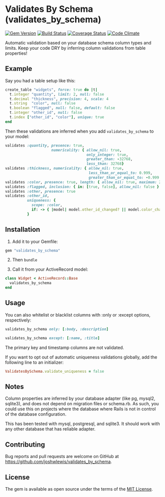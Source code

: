 # Validates By Schema (validates_by_schema)

[![Gem Version](http://img.shields.io/gem/v/validates_by_schema.svg?style=flat)](https://rubygems.org/gems/validates_by_schema)
[![Build Status](http://img.shields.io/github/workflow/status/joshwlewis/validates_by_schema/Build?style=flat)](https://github.com/joshwlewis/validates_by_schema/actions/workflows/build.yml)
[![Coverage Status](http://img.shields.io/coveralls/joshwlewis/validates_by_schema.svg?style=flat)](https://coveralls.io/r/joshwlewis/validates_by_schema)
[![Code Climate](http://img.shields.io/codeclimate/maintainability/joshwlewis/validates_by_schema.svg?style=flat)](https://codeclimate.com/github/joshwlewis/validates_by_schema)

Automatic validation based on your database schema column types and limits. Keep your code DRY by inferring column validations from table properties!

## Example

Say you had a table setup like this:

```ruby
create_table "widgets", force: true do |t|
  t.integer "quantity", limit: 2, null: false
  t.decimal "thickness", precision: 4, scale: 4
  t.string  "color", null: false
  t.boolean "flagged", null: false, default: false
  t.integer "other_id", null: false
  t.index ["other_id", "color"], unique: true
end
```

Then these validations are inferred when you add `validates_by_schema` to your model:

```ruby
validates :quantity, presence: true,
                     numericality: { allow_nil: true,
                                     only_integer: true,
                                     greater_than: -32768,
                                     less_than: 32768}
validates :thickness, numericality: { allow_nil: true,
                                      less_than_or_equal_to: 0.999,
                                      greater_than_or_equal_to: -0.999 }
validates :color, presence: true, length: { allow_nil: true, maximum: 255 }
validates :flagged, inclusion: { in: [true, false], allow_nil: false }
validates :other, presence: true
validates :other_id,
          uniqueness: {
            scope: :color,
            if: -> { |model| model.other_id_changed? || model.color_changed? }
          }
```

## Installation

1. Add it to your Gemfile:

```ruby
gem "validates_by_schema"
```

2. Then `bundle`

3. Call it from your ActiveRecord model:

```ruby
class Widget < ActiveRecord::Base
  validates_by_schema
end
```

## Usage

You can also whitelist or blacklist columns with :only or :except options, respectively:

```ruby
validates_by_schema only: [:body, :description]
```

```ruby
validates_by_schema except: [:name, :title]
```

The primary key and timestamp columns are not validated.

If you want to opt out of automatic uniqueness validations globally, add the following line to an initializer:

```ruby
ValidatesBySchema.validate_uniqueness = false
```

## Notes

Column properties are inferred by your database adapter (like pg, mysql2, sqlite3), and does not depend on migration files or schema.rb. As such, you could use this on projects where the database where Rails is not in control of the database configuration.

This has been tested with mysql, postgresql, and sqlite3. It should work with any other database that has reliable adapter.

## Contributing

Bug reports and pull requests are welcome on GitHub at https://github.com/joshwlewis/validates_by_schema.

## License

The gem is available as open source under the terms of the [MIT License](https://opensource.org/licenses/MIT).
